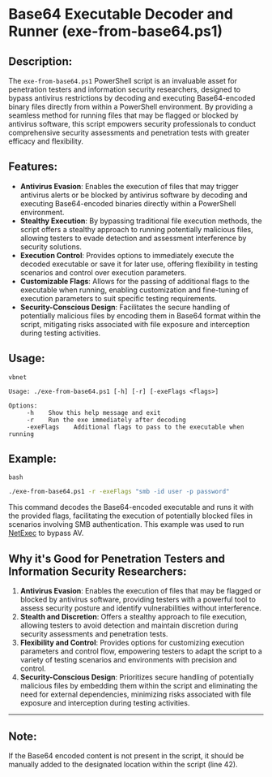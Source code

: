 # Base64 Executable Decoder and Runner (exe-from-base64.ps1)

## Description:

The `exe-from-base64.ps1` PowerShell script is an invaluable asset for penetration testers and information security researchers, designed to bypass antivirus restrictions by decoding and executing Base64-encoded binary files directly from within a PowerShell environment. By providing a seamless method for running files that may be flagged or blocked by antivirus software, this script empowers security professionals to conduct comprehensive security assessments and penetration tests with greater efficacy and flexibility.

## Features:

- **Antivirus Evasion**: Enables the execution of files that may trigger antivirus alerts or be blocked by antivirus software by decoding and executing Base64-encoded binaries directly within a PowerShell environment.
- **Stealthy Execution**: By bypassing traditional file execution methods, the script offers a stealthy approach to running potentially malicious files, allowing testers to evade detection and assessment interference by security solutions.
- **Execution Control**: Provides options to immediately execute the decoded executable or save it for later use, offering flexibility in testing scenarios and control over execution parameters.
- **Customizable Flags**: Allows for the passing of additional flags to the executable when running, enabling customization and fine-tuning of execution parameters to suit specific testing requirements.
- **Security-Conscious Design**: Facilitates the secure handling of potentially malicious files by encoding them in Base64 format within the script, mitigating risks associated with file exposure and interception during testing activities.

## Usage:

```
vbnet

```

```vbnet
Usage: ./exe-from-base64.ps1 [-h] [-r] [-exeFlags <flags>]

Options:
     -h    Show this help message and exit
     -r    Run the exe immediately after decoding
     -exeFlags    Additional flags to pass to the executable when running

```

## Example:

```
bash

```

```bash
./exe-from-base64.ps1 -r -exeFlags "smb -id user -p password"

```

This command decodes the Base64-encoded executable and runs it with the provided flags, facilitating the execution of potentially blocked files in scenarios involving SMB authentication. This example was used to run [NetExec](https://github.com/Pennyw0rth/NetExec) to bypass AV.

## Why it's Good for Penetration Testers and Information Security Researchers:

1. **Antivirus Evasion**: Enables the execution of files that may be flagged or blocked by antivirus software, providing testers with a powerful tool to assess security posture and identify vulnerabilities without interference.
2. **Stealth and Discretion**: Offers a stealthy approach to file execution, allowing testers to avoid detection and maintain discretion during security assessments and penetration tests.
3. **Flexibility and Control**: Provides options for customizing execution parameters and control flow, empowering testers to adapt the script to a variety of testing scenarios and environments with precision and control.
4. **Security-Conscious Design**: Prioritizes secure handling of potentially malicious files by embedding them within the script and eliminating the need for external dependencies, minimizing risks associated with file exposure and interception during testing activities.

---

## Note:

If the Base64 encoded content is not present in the script, it should be manually added to the designated location within the script (line 42).
